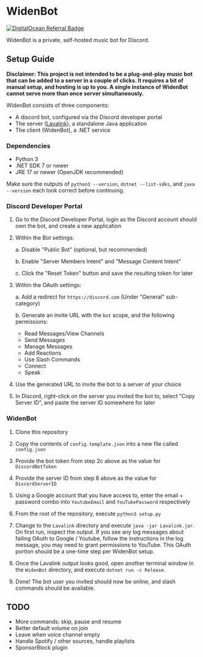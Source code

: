 # WidenBot

[![DigitalOcean Referral Badge](https://web-platforms.sfo2.cdn.digitaloceanspaces.com/WWW/Badge%201.svg)](https://www.digitalocean.com/?refcode=eb2eb2fc76ce&utm_campaign=Referral_Invite&utm_medium=Referral_Program&utm_source=badge)

WidenBot is a private, self-hosted music bot for Discord.

## Setup Guide

**Disclaimer: This project is not intended to be a plug-and-play music bot that can be added to a server in a couple of clicks. It requires a bit of manual setup, and hosting is up to you. A single instance of WidenBot cannot serve more than once server simultaneously.**

WidenBot consists of three components:

- A discord bot, configured via the Discord developer portal
- The server ([Lavalink](https://github.com/lavalink-devs/Lavalink)), a standalone Java application
- The client (WidenBot), a .NET service

### Dependencies

- Python 3
- .NET SDK 7 or newer
- JRE 17 or newer (OpenJDK recommended)

Make sure the outputs of `python3 --version`, `dotnet --list-sdks`, and `java --version` each look correct before continuing.

### Discord Developer Portal

1. Go to the Discord Developer Portal, login as the Discord account should own the bot, and create a new application

2. Within the Bot settings:

   a. Disable "Public Bot" (optional, but recommended)

   b. Enable "Server Members Intent" and "Message Content Intent"

   c. Click the "Reset Token" button and save the resulting token for later

3. Within the OAuth settings:

   a. Add a redirect for `https://discord.com` (Under "General" sub-category)

   b. Generate an invite URL with the `bot` scope, and the following permissions:

   - Read Messages/View Channels
   - Send Messages
   - Manage Messages
   - Add Reactions
   - Use Slash Commands
   - Connect
   - Speak

4. Use the generated URL to invite the bot to a server of your choice

5. In Discord, right-click on the server you invited the bot to, select "Copy Server ID", and paste the server ID somewhere for later

### WidenBot

1. Clone this repository

2. Copy the contents of `config.template.json` into a new file called `config.json`

3. Provide the bot token from step 2c above as the value for `DiscordBotToken`

4. Provide the server ID from step 6 above as the value for `DiscordServerID`

5. Using a Google account that you have access to, enter the email + password combo into `YoutubeEmail` and `YouTubePassword` respectively

6. From the root of the repository, execute `python3 setup.py`

7. Change to the `Lavalink` directory and execute `java -jar Lavalink.jar`. On first run, inspect the output. If you see any log messages about failing OAuth to Google / Youtube, follow the instructions in the log message, you may need to grant permissions to YouTube. This OAuth portion should be a one-time step per WidenBot setup.

8. Once the Lavalink output looks good, open another terminal window in the `WidenBot` directory, and execute `dotnet run -c Release`.

9. Done! The bot user you invited should now be online, and slash commands should be available.

## TODO

- More commands: skip, pause and resume
- Better default volume on join
- Leave when voice channel empty
- Handle Spotify / other sources, handle playlists
- SponsorBlock plugin
